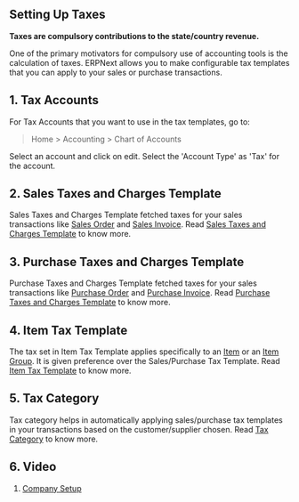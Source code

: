 ## Setting Up Taxes

**Taxes are compulsory contributions to the state/country revenue.**

One of the primary motivators for compulsory use of accounting tools is the calculation of taxes. ERPNext allows you to make configurable tax templates that you can apply to your sales or purchase transactions.

## 1\. Tax Accounts

For Tax Accounts that you want to use in the tax templates, go to:

> Home > Accounting > Chart of Accounts

Select an account and click on edit. Select the 'Account Type' as 'Tax' for the account.

## 2\. Sales Taxes and Charges Template

Sales Taxes and Charges Template fetched taxes for your sales transactions like [Sales Order](https://docs.erpnext.com/docs/v13/user/manual/en/selling/sales-order) and [Sales Invoice](https://docs.erpnext.com/docs/v13/user/manual/en/accounts/sales-invoice). Read [Sales Taxes and Charges Template](https://docs.erpnext.com/docs/v13/user/manual/en/selling/sales-taxes-and-charges-template) to know more.

## 3\. Purchase Taxes and Charges Template

Purchase Taxes and Charges Template fetched taxes for your sales transactions like [Purchase Order](https://docs.erpnext.com/docs/v13/user/manual/en/buying/purchase-order) and [Purchase Invoice](https://docs.erpnext.com/docs/v13/user/manual/en/accounts/purchase-invoice). Read [Purchase Taxes and Charges Template](https://docs.erpnext.com/docs/v13/user/manual/en/buying/purchase-taxes-and-charges-template) to know more.

## 4\. Item Tax Template

The tax set in Item Tax Template applies specifically to an [Item](https://docs.erpnext.com/docs/v13/user/manual/en/stock/item) or an [Item Group](https://docs.erpnext.com/docs/v13/user/manual/en/stock/item-group). It is given preference over the Sales/Purchase Tax Template. Read [Item Tax Template](https://docs.erpnext.com/docs/v13/user/manual/en/accounts/item-tax-template) to know more.

## 5\. Tax Category

Tax category helps in automatically applying sales/purchase tax templates in your transactions based on the customer/supplier chosen. Read [Tax Category](https://docs.erpnext.com/docs/v13/user/manual/en/accounts/tax-category) to know more.

## 6\. Video

1.  [Company Setup](https://docs.erpnext.com/docs/v13/user/manual/en/setting-up/company-setup)